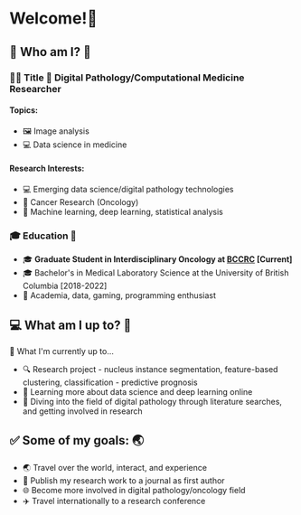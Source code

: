 <!--
**fuminaba/fuminaba** is a ✨ _special_ ✨ repository because its `README.md` (this file) appears on your GitHub profile.

Here are some ideas to get you started:

- 🔭 I’m currently working on ...
- 🌱 I’m currently learning ...
- 👯 I’m looking to collaborate on ...
- 🤔 I’m looking for help with ...
- 💬 Ask me about ...
- 📫 How to reach me: ...
- 😄 Pronouns: ...
- ⚡ Fun fact: ...
-->

# Welcome!👋

## **:seedling: Who am I? :koala:**   
### **:scientist: Title :microscope: Digital Pathology/Computational Medicine Researcher**   
#### Topics:   
* :framed_picture: Image analysis
* :computer: Data science in medicine

#### Research Interests:    
* :computer: Emerging data science/digital pathology technologies
* :dna: Cancer Research (Oncology)
* :space_invader: Machine learning, deep learning, statistical analysis

### :mortar_board: Education :school:
* :mortar_board: **Graduate Student in Interdisciplinary Oncology at [BCCRC](https://www.bccrc.ca/dept/io/labs/guillaud-lab) \[Current\]**  
* :mortar_board: Bachelor's in Medical Laboratory Science at the University of British Columbia \[2018-2022\]  
* :star2: Academia, data, gaming, programming enthusiast

## **:computer: What am I up to? :briefcase:** 
:microscope: What I'm currently up to...   
* :mag: Research project - nucleus instance segmentation, feature-based clustering, classification - predictive prognosis  
* :book: Learning more about data science and deep learning online   
* :microscope: Diving into the field of digital pathology through literature searches, and getting involved in research   

## **:white_check_mark: Some of my goals:  :earth_asia:**  
* :earth_asia: Travel over the world, interact, and experience   
* :scroll: Publish my research work to a journal as first author  
* :globe_with_meridians: Become more involved in digital pathology/oncology field
* :airplane: Travel internationally to a research conference
